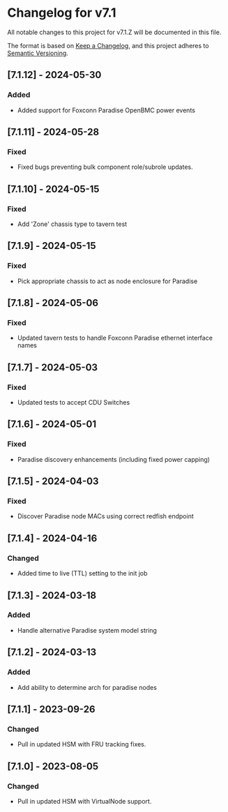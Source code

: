 # Changelog for v7.1

All notable changes to this project for v7.1.Z will be documented in this file.

The format is based on [Keep a Changelog](https://keepachangelog.com/en/1.0.0/),
and this project adheres to [Semantic Versioning](https://semver.org/spec/v2.0.0.html).

## [7.1.12] - 2024-05-30

### Added

- Added support for Foxconn Paradise OpenBMC power events

## [7.1.11] - 2024-05-28

### Fixed

- Fixed bugs preventing bulk component role/subrole updates.

## [7.1.10] - 2024-05-15

### Fixed

- Add 'Zone' chassis type to tavern test

## [7.1.9] - 2024-05-15

### Fixed

- Pick appropriate chassis to act as node enclosure for Paradise

## [7.1.8] - 2024-05-06

### Fixed

- Updated tavern tests to handle Foxconn Paradise ethernet interface names

## [7.1.7] - 2024-05-03

### Fixed

- Updated tests to accept CDU Switches

## [7.1.6] - 2024-05-01

### Fixed

- Paradise discovery enhancements (including fixed power capping)

## [7.1.5] - 2024-04-03

### Fixed

- Discover Paradise node MACs using correct redfish endpoint

## [7.1.4] - 2024-04-16

### Changed

- Added time to live (TTL) setting to the init job

## [7.1.3] - 2024-03-18

### Added

- Handle alternative Paradise system model string

## [7.1.2] - 2024-03-13

### Added

- Add ability to determine arch for paradise nodes

## [7.1.1] - 2023-09-26

### Changed

- Pull in updated HSM with FRU tracking fixes.

## [7.1.0] - 2023-08-05

### Changed

- Pull in updated HSM with VirtualNode support.
